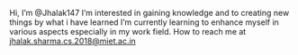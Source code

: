 Hi, I’m @Jhalak147
I’m interested in gaining knowledge and to creating new things by what i have learned
I’m currently learning to enhance myself in various aspects especially in my work field.
How to reach me at  jhalak.sharma.cs.2018@miet.ac.in


